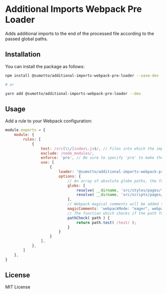 # Additional Imports Webpack Pre Loader

Adds additional imports to the end of the processed file according to the passed global paths.

## Installation

You can install the package as follows:

```sh
npm install @sumotto/additional-imports-webpack-pre-loader --save-dev

# or

yarn add @sumotto/additional-imports-webpack-pre-loader --dev
```

## Usage

Add a rule to your Webpack configuration:

```js
module.exports = {
	module: {
		rules: [
			{
				test: /src[\\/]index\.js$/, // Files into which the imports will be added.
				exclude: /node_modules/,
				enforce: 'pre', // Be sure to specify 'pre' to make the other loaders work later.
				use: [
					{
						loader: '@sumotto/additional-imports-webpack-pre-loader',
						options: {
							// An array of absolute globe paths, the found files will be imported.
							globs: [
								resolve( __dirname, 'src/styles/pages/**/*.pcss' ),
								resolve( __dirname, 'src/scripts/pages/**/*.js' ),
							],
							// Webpack magical comments will be added to each additional import.
							magicComments: 'webpackMode: "eager", webpackChunkName: "pages"',
							// The function which checks if the path found needs to be imported.
							pathCheck( path ) {
								return path.test( /test/ );
							}
						}
					}
				],
			},
		]
	},
}
```

## License

MIT License

